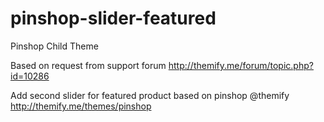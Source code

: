 pinshop-slider-featured
=======================

Pinshop Child Theme

Based on request from support forum http://themify.me/forum/topic.php?id=10286

Add second slider for featured product based on pinshop @themify http://themify.me/themes/pinshop
